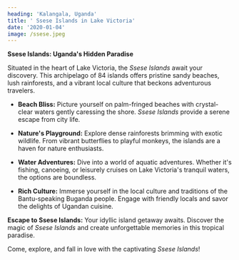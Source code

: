 ```yaml
---
heading: 'Kalangala, Uganda'
title: ' Ssese Islands in Lake Victoria'
date: '2020-01-04'
image: /ssese.jpeg
---
```


**Ssese Islands: Uganda's Hidden Paradise**

Situated in the heart of Lake Victoria, the *Ssese Islands* await your discovery. This archipelago of 84 islands offers pristine sandy beaches, lush rainforests, and a vibrant local culture that beckons adventurous travelers.

- **Beach Bliss:** Picture yourself on palm-fringed beaches with crystal-clear waters gently caressing the shore. *Ssese Islands* provide a serene escape from city life.

- **Nature's Playground:** Explore dense rainforests brimming with exotic wildlife. From vibrant butterflies to playful monkeys, the islands are a haven for nature enthusiasts.

- **Water Adventures:** Dive into a world of aquatic adventures. Whether it's fishing, canoeing, or leisurely cruises on Lake Victoria's tranquil waters, the options are boundless.

- **Rich Culture:** Immerse yourself in the local culture and traditions of the Bantu-speaking Buganda people. Engage with friendly locals and savor the delights of Ugandan cuisine.

**Escape to Ssese Islands:** Your idyllic island getaway awaits. Discover the magic of *Ssese Islands* and create unforgettable memories in this tropical paradise.

Come, explore, and fall in love with the captivating *Ssese Islands*!
